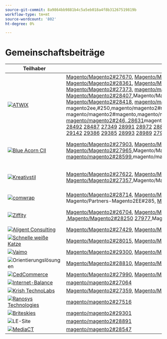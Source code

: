 ```yaml
---
source-git-commit: 8a9864bb9881b4c5a5eb018a4f8b31267519819b
workflow-type: tm+mt
source-wordcount: '802'
ht-degree: 0%

---
```

# Gemeinschaftsbeiträge

| Teilhaber | Pull-Anforderungen | Verwandte GitHub-Probleme |
| ------- | ------- | ------- |
| <a target="_blank" href="https://partners.magento.com/portal/directory/?query=Atwix"><img alt="ATWIX" src="https://avatars3.githubusercontent.com/t/2617739?s=400&v=4"></a> | [Magento/Magento2#27670](https://github.com/magento/magento2/pull/27670), [Magento/Magento2#28112](https://github.com/magento/magento2/pull/28112), Magento/Partners-Magento2EE#258, [Magento/Magento2#28466](https://github.com/magento/magento2/pull/28466), [Magento/Magento2#28450](https://github.com/magento/magento2/pull/28450), [Magento/Magento2#28449](https://github.com/magento/magento2/pull/28449), [Magento/Magento2#28408](https://github.com/magento/magento2/pull/28408), [Magento/Magento2#28391](https://github.com/magento/magento2/pull/28391), [Magento/Magento2#28361](https://github.com/magento/magento2/pull/28361), [Magento/Magento2#28330](https://github.com/magento/magento2/pull/28330), [Magento2#28304](https://github.com/magento/magento2/pull/28304), Magento/Magento2#[, 27481](https://github.com/magento/magento2/pull/27481)magento/magento2#[, magento/magento2#magento,magento/magento2#magento,magento/magento2#max,,magento/magento2#max, Magento/Magento2#27373](https://github.com/magento/magento2/pull/27373), [magento/magento2#28467](https://github.com/magento/magento2/pull/28467), magento/magento2#magento,magento/magento2#magento,magento/magento2#max,,magento/magento2#max, Magento/Partners-Magento2ee#247, ToMagento/Magento2#[, Magento/Magento2#28407](https://github.com/magento/magento2/pull/28407),Magento/Magento2#Magento,#MagentoMagento/Magento2,,#MagentoMagentoMagentoMagentoMagentoMagentoMagentoMagentoMagentoMagentoMagentoMagentoMagentoMagentoMagentoMagentoMagento2,#[,#MagentoMagento2 Magento/Magento2#28418](https://github.com/magento/magento2/pull/28418), [magento/magento2#28034](https://github.com/magento/magento2/pull/28034), magento/magento2#magento,magento/magento2#magento,magento/magento2#max,,magento/magento2#max, MAGENTO2#[, 28222](https://github.com/magento/magento2/pull/28222)magento/magento2#partnes, magento/magento2#magento, magento2ee,#250,magento/magento2#magento,,magento/magento2#magento,,magento/magento2#[,,magento/magento2#magento,.magento/magento2,.magento/magento2, Magento/Magento2#27956](https://github.com/magento/magento2/pull/27956), [magento/magento2#28105](https://github.com/magento/magento2/pull/28105), magento/magento2#magento,magento/magento2#magento,magento/magento2#max,,magento/magento2#max, toMagento/magento2#[, 27586](https://github.com/magento/magento2/pull/27586)magento/magento2#[, magento/magento2#263, magento/magento2ee, magento/magento2#246,,28631](https://github.com/magento/magento2/pull/28631)magento/magento2#263,,,magento/magento2#magento2#2magento2,,[magento/magento2#28629](https://github.com/magento/magento2/pull/28629) [ 28498](https://github.com/magento/magento2/pull/28498) [ 28496](https://github.com/magento/magento2/pull/28496) [ 28469](https://github.com/magento/magento2/pull/28469) [ 27451](https://github.com/magento/magento2/pull/27451) [ 28725](https://github.com/magento/magento2/pull/28725) [ 27549](https://github.com/magento/magento2/pull/27549) [ 28641](https://github.com/magento/magento2/pull/28641) [ 28635](https://github.com/magento/magento2/pull/28635) [ 28632](https://github.com/magento/magento2/pull/28632) [ 28457](https://github.com/magento/magento2/pull/28457) [ 28205](https://github.com/magento/magento2/pull/28205) [ 28072](https://github.com/magento/magento2/pull/28072) [ 28727](https://github.com/magento/magento2/pull/28727) [ 28684](https://github.com/magento/magento2/pull/28684) [ 28679](https://github.com/magento/magento2/pull/28679) [ 28401](https://github.com/magento/magento2/pull/28401) [ 28506](https://github.com/magento/magento2/pull/28506) [ 28492](https://github.com/magento/magento2/pull/28492) [ 28487](https://github.com/magento/magento2/pull/28487) [ 27349](https://github.com/magento/magento2/pull/27349) [ 28991](https://github.com/magento/magento2/pull/28991) [ 28972](https://github.com/magento/magento2/pull/28972) [ 28869](https://github.com/magento/magento2/pull/28869) [ 28696](https://github.com/magento/magento2/pull/28696) [ 28956](https://github.com/magento/magento2/pull/28956) [ 28942](https://github.com/magento/magento2/pull/28942) [ 28941](https://github.com/magento/magento2/pull/28941) [ 28872](https://github.com/magento/magento2/pull/28872) [ 28854](https://github.com/magento/magento2/pull/28854) [ 28661](https://github.com/magento/magento2/pull/28661) [ 28852](https://github.com/magento/magento2/pull/28852) [ 28812](https://github.com/magento/magento2/pull/28812) [ 28650](https://github.com/magento/magento2/pull/28650) [ 27882](https://github.com/magento/magento2/pull/27882) [ 29002](https://github.com/magento/magento2/pull/29002) [ 28959](https://github.com/magento/magento2/pull/28959) [ 28955](https://github.com/magento/magento2/pull/28955) [ 28925](https://github.com/magento/magento2/pull/28925) [ 29053](https://github.com/magento/magento2/pull/29053) [ 27697](https://github.com/magento/magento2/pull/27697) [ 29143](https://github.com/magento/magento2/pull/29143) [ 29156](https://github.com/magento/magento2/pull/29156) [ 29004](https://github.com/magento/magento2/pull/29004) [ 29162](https://github.com/magento/magento2/pull/29162) [ 28999](https://github.com/magento/magento2/pull/28999) [ 29134](https://github.com/magento/magento2/pull/29134) [ 29133](https://github.com/magento/magento2/pull/29133) [ 29007](https://github.com/magento/magento2/pull/29007) [ 29000](https://github.com/magento/magento2/pull/29000) [ 28210](https://github.com/magento/magento2/pull/28210) [ 29135](https://github.com/magento/magento2/pull/29135) [ 27537](https://github.com/magento/magento2/pull/27537) [ 29142](https://github.com/magento/magento2/pull/29142) [ 29386](https://github.com/magento/magento2/pull/29386) [ 29385](https://github.com/magento/magento2/pull/29385) [ 28993](https://github.com/magento/magento2/pull/28993) [ 28989](https://github.com/magento/magento2/pull/28989) [ 27914](https://github.com/magento/magento2/pull/27914) [ 29427](https://github.com/magento/magento2/pull/29427) [ 29485](https://github.com/magento/magento2/pull/29485) [ 29472](https://github.com/magento/magento2/pull/29472) | [Magento/Magento2#28202](https://github.com/magento/magento2/issues/28202), [Magento/Magento2#28393](https://github.com/magento/magento2/issues/28393), [Magento/Magento2#28377](https://github.com/magento/magento2/issues/28377), [Magento/Magento2#28394](https://github.com/magento/magento2/issues/28394), [Magento/Magento2#19481](https://github.com/magento/magento2/issues/19481), [Magento/Magento2#28040](https://github.com/magento/magento2/issues/28040), [Magento/Magento2#28138](https://github.com/magento/magento2/issues/28138),Magento/Magento2#[&#128279;](https://github.com/magento/magento2/issues/253), [&#128279;](https://github.com/magento/magento2/issues/28261)Magento/Magento2#[Magento/Magento2#27337](https://github.com/magento/magento2/issues/27337), 28261Magento/Magento2#, Magento/Magento2#[, 21101](https://github.com/magento/magento2/issues/21101)Magento/Magento2#magento, [magento/magento2#ee, magento/magento2ee,, Magento/Magento2#28755](https://github.com/magento/magento2/issues/28755), [Magento/Magento2#Magento, 28720](https://github.com/magento/magento2/issues/28720)Magento/Magento2#Magento,Magento/Magento2#Magento,#MagentoMagentoMagentoMagento2,#[Magento, toMagento/magento2#28744](https://github.com/magento/magento2/issues/28744), [magento/magento2#28721](https://github.com/magento/magento2/issues/28721) [&#128279;](https://github.com/magento/magento2/issues/246) [ 28519](https://github.com/magento/magento2/issues/28519) [ 28481](https://github.com/magento/magento2/issues/28481) [ 28262](https://github.com/magento/magento2/issues/28262) [ 28427](https://github.com/magento/magento2/issues/28427) [ 29032](https://github.com/magento/magento2/issues/29032) [ 29012](https://github.com/magento/magento2/issues/29012) [ 29039](https://github.com/magento/magento2/issues/29039) [ 28969](https://github.com/magento/magento2/issues/28969) [ 29009](https://github.com/magento/magento2/issues/29009) [&#128279;](https://github.com/magento/magento2/issues/250) [ 29287](https://github.com/magento/magento2/issues/29287) [ 29289](https://github.com/magento/magento2/issues/29289) [ 29281](https://github.com/magento/magento2/issues/29281) [ 29295](https://github.com/magento/magento2/issues/29295) [ 28800](https://github.com/magento/magento2/issues/28800) [ 29292](https://github.com/magento/magento2/issues/29292) [ 29420](https://github.com/magento/magento2/issues/29420) [ 29434](https://github.com/magento/magento2/issues/29434) [ 29388](https://github.com/magento/magento2/issues/29388) [ 29380](https://github.com/magento/magento2/issues/29380) [ 28524](https://github.com/magento/magento2/issues/28524) [ 29539](https://github.com/magento/magento2/issues/29539), magento/magento2#n,,magento/magento2#n,,,magento/magento2#nMagento,,,magento/magento2#n, |
| <a target="_blank" href="https://solutionpartners.adobe.com/s/directory/detail/blue+acorn+ici"><img alt="Blue Acorn CII" src="https://avatars0.githubusercontent.com/t/2916141?s=400&v=4"></a> | [Magento/Magento2#27903](https://github.com/magento/magento2/pull/27903), [Magento/Magento2#27902](https://github.com/magento/magento2/pull/27902), [Magento/Magento2#28606](https://github.com/magento/magento2/pull/28606), [Magento/Magento2#28601](https://github.com/magento/magento2/pull/28601), [Magento/Magento2#28605](https://github.com/magento/magento2/pull/28605), [Magento/Magento2#28351](https://github.com/magento/magento2/pull/28351), [Magento/Magento2#27965](https://github.com/magento/magento2/pull/27965),Magento/Magento2#28856[&#128279;](https://github.com/magento/magento2/pull/28856),Magento/Magento2#29271[&#128279;](https://github.com/magento/magento2/pull/29271),Magento/Magento2#28992[&#128279;](https://github.com/magento/magento2/pull/28992),Magento/Magento2#, magento/magento2#, [magento/magento2#29341](https://github.com/magento/magento2/pull/29341), [magento/magento2#29272](https://github.com/magento/magento2/pull/29272), [magento/magento2#28599](https://github.com/magento/magento2/pull/28599),magento/magento2#[ 29376](https://github.com/magento/magento2/pull/29376) [ 29202](https://github.com/magento/magento2/pull/29202) | [Magento/Magento2#28383](https://github.com/magento/magento2/issues/28383), [Magento/Magento2#28850](https://github.com/magento/magento2/issues/28850), [Magento/Magento2#28376](https://github.com/magento/magento2/issues/28376), [Magento/Magento2#27962](https://github.com/magento/magento2/issues/27962), [Magento/Magento2#28656](https://github.com/magento/magento2/issues/28656), [Magento/Magento2#29283](https://github.com/magento/magento2/issues/29283), [Magento/Magento2#29159](https://github.com/magento/magento2/issues/29159),Magento/Magento2#[,Magento/Magento2#29346](https://github.com/magento/magento2/issues/29346) [,Magento/Magento2#29453](https://github.com/magento/magento2/issues/29453) [ 29477](https://github.com/magento/magento2/issues/29477),Magento/Magento2#[ 29389](https://github.com/magento/magento2/issues/29389) |
| <a target="_blank" href="https://partners.magento.com/portal/directory/?query=creativestyle"><img alt="Kreativstil" src="https://avatars1.githubusercontent.com/t/3230856?s=400&v=4"></a> | [Magento/Magento2#27622](https://github.com/magento/magento2/pull/27622), [Magento/Magento2#27270](https://github.com/magento/magento2/pull/27270), [Magento/Magento2#27871](https://github.com/magento/magento2/pull/27871), [Magento/Magento2#27690](https://github.com/magento/magento2/pull/27690), [Magento/Magento2#27619](https://github.com/magento/magento2/pull/27619), [Magento/Magento2#27618](https://github.com/magento/magento2/pull/27618), [Magento/Magento2#27357](https://github.com/magento/magento2/pull/27357),Magento/Magento2#27356[&#128279;](https://github.com/magento/magento2/pull/27356),Magento/Magento2#27616[&#128279;](https://github.com/magento/magento2/pull/27616),Magento/Magento2#27860[&#128279;](https://github.com/magento/magento2/pull/27860),Magento/Magento2#[&#128279;](https://github.com/magento/magento2/issues/28823), [&#128279;](https://github.com/magento/magento2/issues/28807)magento/magento2#[&#128279;](https://github.com/magento/magento2/issues/28433), [magento/magento2#27617](https://github.com/magento/magento2/pull/27617) [ 29054](https://github.com/magento/magento2/pull/29054) [ 28838](https://github.com/magento/magento2/pull/28838) | [Magento/Magento2#28110](https://github.com/magento/magento2/issues/28110), [Magento/Magento2#26026](https://github.com/magento/magento2/issues/26026), [Magento/Magento2#28339](https://github.com/magento/magento2/issues/28339), [Magento/Magento2#28340](https://github.com/magento/magento2/issues/28340), [Magento/Magento2#28381](https://github.com/magento/magento2/issues/28381), [Magento/Magento2#28382](https://github.com/magento/magento2/issues/28382), [Magento/Magento2#28166](https://github.com/magento/magento2/issues/28166),Magento/Magento2#28433,Magento/Magento2#28807,Magento/Magento2#28823,Magento/Magento2#, magento/magento2#, [magento/magento2#28811](https://github.com/magento/magento2/issues/28811) [ 29087](https://github.com/magento/magento2/issues/29087) [ 25934](https://github.com/magento/magento2/issues/25934) |
| <a target="_blank" href="https://partners.magento.com/portal/directory/?query=Comwrap"><img alt="comwrap" src="https://avatars3.githubusercontent.com/t/2637428?s=400&v=4"></a> | [Magento/Magento2#28714](https://github.com/magento/magento2/pull/28714), [Magento/Magento2#28743](https://github.com/magento/magento2/pull/28743), [Magento/Magento2#28710](https://github.com/magento/magento2/pull/28710), [Magento/Magento2#28757](https://github.com/magento/magento2/pull/28757), Magento/Partners-Magento2EE#288, Magento/Partners-Magento2EE#271, Magento/Partners-Magento2EE#277, [Magento/Magento2#28890](https://github.com/magento/magento2/pull/28890), Magento/Partners-Magento2EE#285, [Magento/Magento2#27850](https://github.com/magento/magento2/pull/27850), [magento/magento2#27917](https://github.com/magento/magento2/pull/27917) | [Magento/Magento2#28584](https://github.com/magento/magento2/issues/28584), Magento/Partners-Magento2EE#28563, Magento/Partners-Magento2EE#28566, Magento/Partners-Magento2EE#28769, [Magento/Magento2#26121](https://github.com/magento/magento2/issues/26121), Magento/Partners-Magento2EE#28834, [Magento/Magento2#28705](https://github.com/magento/magento2/issues/28705) |
| <a target="_blank" href="https://partners.magento.com/portal/directory/?query=Ziffity"><img alt="Ziffity" src="https://avatars1.githubusercontent.com/t/3432500?s=400&v=4"></a> | [Magento/Magento2#26704](https://github.com/magento/magento2/pull/26704), [Magento/Magento2#28113](https://github.com/magento/magento2/pull/28113), [Magento/Magento2#28174](https://github.com/magento/magento2/pull/28174), [Magento/Magento2#28039](https://github.com/magento/magento2/pull/28039), [Magento/Magento2#28004](https://github.com/magento/magento2/pull/28004), [Magento/Magento2#27567](https://github.com/magento/magento2/pull/27567), [Magento/Magento2#28264](https://github.com/magento/magento2/pull/28264),Magento/Magento2#[,Magento/Magento2#29206](https://github.com/magento/magento2/pull/29206) [,Magento/Magento2#28250](https://github.com/magento/magento2/pull/28250) [ 27977](https://github.com/magento/magento2/pull/27977),Magento/Magento2#[ 29137](https://github.com/magento/magento2/pull/29137) | [Magento/Magento2#28165](https://github.com/magento/magento2/issues/28165), [Magento/Magento2#28201](https://github.com/magento/magento2/issues/28201), [Magento/Magento2#27985](https://github.com/magento/magento2/issues/27985), [Magento/Magento2#27091](https://github.com/magento/magento2/issues/27091), [Magento/Magento2#28308](https://github.com/magento/magento2/issues/28308), [Magento/Magento2#28270](https://github.com/magento/magento2/issues/28270), [Magento/Magento2#28947](https://github.com/magento/magento2/issues/28947), [Magento/Magento2#29344](https://github.com/magento/magento2/issues/29344), [Magento/Magento2#29097](https://github.com/magento/magento2/issues/29097) |
| <a target="_blank" href="https://solutionpartners.adobe.com/s/directory/detail/aligent+consulting"><img alt="Aligent Consulting" src="https://avatars3.githubusercontent.com/t/2686050?s=400&v=4"></a> | [Magento/Magento2#27429](https://github.com/magento/magento2/pull/27429), [Magento/Magento2#26256](https://github.com/magento/magento2/pull/26256) | [Magento/Magento2#28306](https://github.com/magento/magento2/issues/28306), [Magento/Magento2#8815](https://github.com/magento/magento2/issues/8815), [Magento/Magento2#26255](https://github.com/magento/magento2/issues/26255) |
| <a target="_blank" href="https://solutionpartners.adobe.com/s/directory/detail/fast+white+cat"><img alt="Schnelle weiße Katze" src="https://avatars0.githubusercontent.com/t/3579504?s=400&v=4"></a> | [Magento/Magento2#28015](https://github.com/magento/magento2/pull/28015), [Magento/Magento2#28735](https://github.com/magento/magento2/pull/28735), [Magento/Magento2#28285](https://github.com/magento/magento2/pull/28285) | [Magento/Magento2#28011](https://github.com/magento/magento2/issues/28011), [Magento/Magento2#26504](https://github.com/magento/magento2/issues/26504), [Magento/Magento2#26427](https://github.com/magento/magento2/issues/26427) |
| <a target="_blank" href="https://partners.magento.com/portal/directory/?query=Vaimo"><img alt="Vaimo" src="https://avatars0.githubusercontent.com/t/2617778?s=400&v=4"></a> | [Magento/Magento2#29300](https://github.com/magento/magento2/pull/29300), [Magento/Magento2#27905](https://github.com/magento/magento2/pull/27905), [Magento/Magento2#27582](https://github.com/magento/magento2/pull/27582) | [Magento/Magento2#29299](https://github.com/magento/magento2/issues/29299), [Magento/Magento2#28303](https://github.com/magento/magento2/issues/28303), [Magento/Magento2#27570](https://github.com/magento/magento2/issues/27570) |
| <img alt="Orientierungslösungen" src="https://avatars2.githubusercontent.com/t/3888698?s=400&v=4"></a> | [Magento/Magento2#28810](https://github.com/magento/magento2/pull/28810), [Magento/Magento2#28902](https://github.com/magento/magento2/pull/28902) | [Magento/Magento2#28982](https://github.com/magento/magento2/issues/28982), [Magento/Magento2#29327](https://github.com/magento/magento2/issues/29327) |
| <a target="_blank" href="https://partners.magento.com/portal/directory/?query=Cedcommerce"><img alt="CedCommerce" src="https://avatars2.githubusercontent.com/t/3028824?s=400&v=4"></a> | [Magento/Magento2#27990](https://github.com/magento/magento2/pull/27990), [Magento/Magento2#26660](https://github.com/magento/magento2/pull/26660) | [Magento/Magento2#26118](https://github.com/magento/magento2/issues/26118), [Magento/Magento2#28143](https://github.com/magento/magento2/issues/28143) |
| <a target="_blank" href="https://solutionpartners.adobe.com/s/directory/detail/balance+internet"><img alt="Internet-Balance" src="https://avatars3.githubusercontent.com/t/2610630?s=400&v=4"></a> | [magento/magento2#27064](https://github.com/magento/magento2/pull/27064) | [magento/magento2#27063](https://github.com/magento/magento2/issues/27063) |
| <a target="_blank" href="https://solutionpartners.adobe.com/s/directory/detail/krish+technolabs"><img alt="Krish TechnoLabs" src="https://avatars0.githubusercontent.com/t/2849637?s=400&v=4"></a> | [Magento/Magento2#27359](https://github.com/magento/magento2/pull/27359), [Magento/Magento2#27106](https://github.com/magento/magento2/pull/27106) | [Magento/Magento2#27358](https://github.com/magento/magento2/issues/27358), [Magento/Magento2#27099](https://github.com/magento/magento2/issues/27099) |
| <a target="_blank" href="https://solutionpartners.adobe.com/s/directory/detail/ranosys+technologiess"><img alt="Ranosys Technologies" src="https://avatars0.githubusercontent.com/t/3182140?s=400&v=4"></a> | [magento/magento2#27516](https://github.com/magento/magento2/pull/27516) | [magento/magento2#26191](https://github.com/magento/magento2/issues/26191) |
| <a target="_blank" href="https://partners.magento.com/portal/directory/?query=Briteskies"><img alt="Briteskies" src="https://avatars1.githubusercontent.com/t/2617741?s=400&v=4"></a> | [magento/magento2#29301](https://github.com/magento/magento2/pull/29301) | [Magento/Magento2#104](https://github.com/magento/magento2/issues/104) |
| <img alt="LE-Site" src="https://avatars3.githubusercontent.com/t/3649033?s=400&v=4"></a> | [magento/magento2#28891](https://github.com/magento/magento2/pull/28891) | [magento/magento2#29056](https://github.com/magento/magento2/issues/29056) |
| <a target="_blank" href="https://partners.magento.com/portal/directory/?query=MediaCT"><img alt="MediaCT" src="https://avatars3.githubusercontent.com/t/2617762?s=400&v=4"></a> | [magento/magento2#28547](https://github.com/magento/magento2/pull/28547) | [magento/magento2#28685](https://github.com/magento/magento2/issues/28685) |
